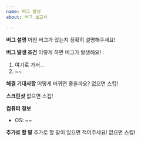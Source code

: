 ```yaml
---
name: 버그 발생
about: 버그 보고서

---
```


**버그 설명**
어떤 버그가 있는지 정확히 설명해주세요!

**버그 발생 조건**
이렇게 하면 버그가 발생해요! :
1. 여기로 가서...
1. ~~

**해결 기대사항**
어떻게 바뀌면 좋을까요?
없으면 스킵!

**스크린샷**
없으면 스킵!

**컴퓨터 정보**
 - OS: ~~

**추가로 할 말**
추가로 할 말이 있으면 적어주세요!
없으면 스킵!
